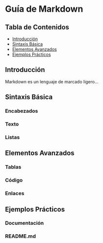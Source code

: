 # Guía de Markdown

## Tabla de Contenidos
- [Introducción](#introducción)
- [Sintaxis Básica](#sintaxis-básica)
- [Elementos Avanzados](#elementos-avanzados)
- [Ejemplos Prácticos](#ejemplos-prácticos)

## Introducción
Markdown es un lenguaje de marcado ligero...

## Sintaxis Básica
### Encabezados
### Texto
### Listas

## Elementos Avanzados
### Tablas
### Código
### Enlaces

## Ejemplos Prácticos
### Documentación
### README.md
